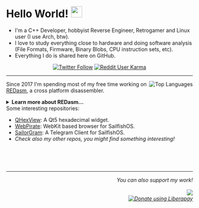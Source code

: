<h1>Hello World! <img src="https://raw.githubusercontent.com/MartinHeinz/MartinHeinz/master/wave.gif" width="30px"></h1>
<ul>
  <li>I'm a C++ Developer, hobbyist Reverse Engineer, Retrogamer and Linux user (I use Arch, btw).</li>
  <li>I love to study everything close to hardware and doing software analysis (File Formats, Firmware, Binary Blobs, CPU instruction sets, etc).</li>
  <li>Everything I do is shared here on GitHub.</li>
</ul>
<p align="center">
  <a href="https://twitter.com/dax89"><img alt="Twitter Follow" src="https://img.shields.io/twitter/follow/dax89?label=Follow%20me%20on%20Twitter&style=flat-square"></a>
  <a href="https://www.reddit.com/user/Dax_89"><img alt="Reddit User Karma" src="https://img.shields.io/reddit/user-karma/combined/Dax_89?label=Follow%20me%20on%20Reddit&style=flat-square"></a>
</p>
<hr>
<a href="https://github.com/anuraghazra/github-readme-stats">
  <img align="right" src="https://github-readme-stats.vercel.app/api/top-langs/?username=dax89" alt="Top Languages">
</a>
<p align="left">
Since 2017 I'm spending most of my free time working on <a href="https://github.com/REDasmOrg/REDasm/tree/master">REDasm</a>, a cross platform disassembler.<br>
<details>
  <summary><b>Learn more about REDasm...</b></summary>
  <i>
    REDasm is under heavy development, check the "master" branch activity if you are interested.<br>
    You can also follow REDasm on 
    <a href="https://twitter.com/re_dasm">Twitter</a> or join the group on 
    <a href="https://t.me/REDasmDisassembler">Telegram</a> (please be aware that crack requests are not allowed).
  </i>
</details>
Some interesting repositories:
<ul>
<li><a href="https://github.com/Dax89/QHexView">QHexView</a>: A Qt5 hexadecimal widget.</li>
<li><a href="https://github.com/Dax89/WebPirate">WebPirate</a>: WebKit based browser for SailfishOS.</li>
<li><a href="https://github.com/QtGram/harbour-sailorgram">SailorGram</a>: A Telegram Client for SailfishOS.</li>
<li><i>Check also my other repos, you might find something interesting!</li>
</ul><br>
<br>
<br>
<hr>
<p align="right"><i>You can also support my work!</i><br><br>
  <a href="https://ko-fi.com/K3K12VGAP"><img src="https://www.ko-fi.com/img/githubbutton_sm.svg"></a><br>
  <a href="https://liberapay.com/Dax89/donate"><img alt="Donate using Liberapay" src="https://liberapay.com/assets/widgets/donate.svg"></a>
</p>
